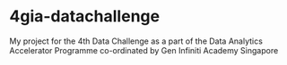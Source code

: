 # 4gia-datachallenge
My project for the 4th Data Challenge as a part of the Data Analytics Accelerator Programme co-ordinated by Gen Infiniti Academy Singapore
